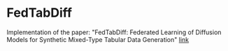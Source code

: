# FedTabDiff
Implementation of the paper: "FedTabDiff: Federated Learning of Diffusion Models for Synthetic Mixed-Type Tabular Data Generation" [link](https://arxiv.org/abs/2401.06263)


